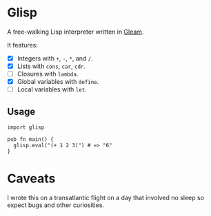 # Glisp

A tree-walking Lisp interpreter written in [Gleam](https://gleam.run).

It features:
- [x] Integers with `+`, `-`, `*`, and `/`.
- [x] Lists with `cons`, `car`, `cdr`.
- [ ] Closures with `lambda`.
- [x] Global variables with `define`.
- [ ] Local variables with `let`.

## Usage

```gleam
import glisp

pub fn main() {
  glisp.eval("(+ 1 2 3)") # => "6"
}
```

# Caveats

I wrote this on a transatlantic flight on a day that involved no sleep so expect
bugs and other curiosities.
